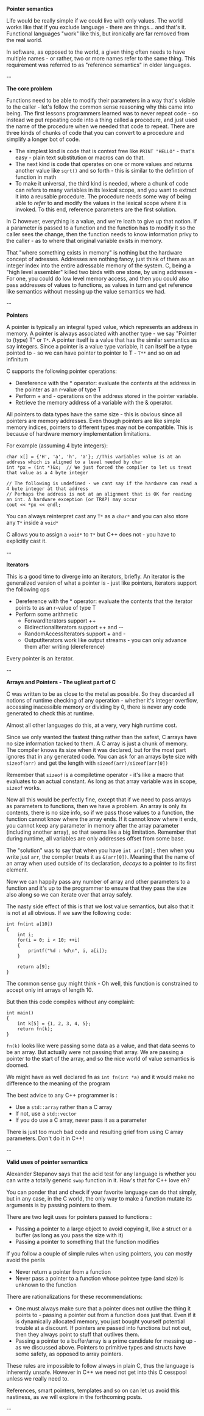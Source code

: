 **Pointer semantics**

Life would be really simple if we could live with only values. The world works like that if you exclude language - there are things... and that's it. Functional languages "work" like this, but ironically are far removed from the real world.

In software, as opposed to the world, a given thing often needs to have multiple names - or rather, two or more names refer to the same thing. This requirement was referred to as "reference semantics" in older languages.

--

**The core problem**

Functions need to be able to modify their parameters in a way that's visible to the caller - let's follow the common sense reasoning why this came into being.
The first lessons programmers learned was to never repeat code - so instead we put repeating code into a thing called a procedure, and just used the name of the procedure when we needed that code to repeat.
There are three kinds of chunks of code that you can convert to a procedure and simplify a longer bot of code.

- The simplest kind is code that is context free like ```PRINT "HELLO"``` - that's easy - plain text substitution or macros can do that.
- The next kind is code that operates on one or more values and returns another value like ```sqrt()``` and so forth - this is similar to the defintion of function in math
- To make it universal, the third kind is needed, where a chunk of code can refers to many variables in its lexical scope, and you want to extract it into a reusable procedure. The procedure needs some way of being able to _refer_ to and modify the values in the lexical scope where it is invoked. To this end, reference parameters are the first solution.

In C however, everything is a value, and we're loath to give up that notion. 
If a parameter is passed to a function and the function has to modify it so the caller sees the change, then the function needs to know information privy to the caller - as to where that original variable exists in memory.

That "where something exists in memory" is nothing but the hardware concept of adresses. Addresses are nothing fancy, just think of them as an integer index into the entire adressable memory of the system.
C, being a "high level assembler" killed two birds with one stone, by using addresses - For one, you could do low level memory access, and then you could also pass addresses of values to functions, as values in turn and get reference like semantics without messing up the value semantics we had.

--

**Pointers**

A pointer is typically an integral typed value, which represents an address in memory. 
A pointer is always associated with another type - we say "Pointer to (type) T" or ```T*```.
A pointer itself is a value that has the similar semantics as say integers.
Since a pointer is a value type variable, it can itself be a type pointed to - so we can have pointer to pointer to T - ```T**``` and so on ad infinitum

C supports the following pointer operations:
- Dereference with the * operator: evaluate the contents at the address in the pointer as an r-value of type T
- Perform + and - operations on the address stored in the pointer variable.
- Retrieve the memory address of a variable with the & operator.

All pointers to data types have the same size - this is obvious since all pointers are memory addresses.
Even though pointers are like simple memory indices, pointers to different types may not be compatible.
This is because of hardware memory implementation limitations. 

For example (assuming 4 byte integers):
```
char x[] = {'H', 'a', 'h', 'a'}; //This variables value is at an address which is aligned to a level needed by char
int *px = (int *)&x;  // We just forced the compiler to let us treat that value as a 4 byte integer

// The following is undefined - we cant say if the hardware can read a 4 byte integer at that address
// Perhaps the address is not at an alignment that is OK for reading an int. A hardware exception (or TRAP) may occur
cout << *px << endl;  
```

You can always reinterpret cast any ```T*``` as a ```char*``` and you can also store any ```T*``` inside a ```void*``` 

C allows you to assign a ```void*``` to ```T*``` but C++ does not - you have to explicitly cast it.

--

**Iterators**

This is a good time to diverge into an iterators, briefly.
An iterator is the generalized version of what a pointer is - just like pointers, iterators support the following ops
- Dereference with the * operator: evaluate the contents that the iterator points to as an r-value of type T 
- Perform some arithmetic 
    - ForwardIterators support ++
    - BidirectionalIterators support ++ and --
    - RandomAccessIterators support + and -
    - OutputIterators work like output streams - you can only advance them after writing (dereference)

Every pointer is an iterator.

--

**Arrays and Pointers - The ugliest part of C**

C was written to be as close to the metal as possible. So they discarded all notions of runtime checking of any operation - whether it's integer overflow, accessing inacessible memory or dividing by 0, there is never any code generated to check this at runtime.

Almost all other languages do this, at a very, very high runtime cost.

Since we only wanted the fastest thing rather than the safest, C arrays have no size information tacked to them. A C array is just a chunk of memory. The compiler knows its size when it was declared, but for the most part ignores that in any generated code.
You can ask for an arrays byte size with ```sizeof(arr)``` and get the length with ```sizeof(arr)/sizeof(arr[0])```

Remember that ```sizeof``` is a compiletime operator - it's like a macro that evaluates to an actual constant.
As long as that array variable was in scope, ```sizeof``` works.


Now all this would be perfectly fine, except that if we need to pass arrays as parameters to functions, then we have a problem.
An array is only its contents, there is no size info, so if we pass those values to a function, the function cannot know where the array ends.
If it cannot know where it ends, you cannot keep any parameter in memory after the array parameter (including another array), so that seems like a big limitation. Remember that during runtime, all variables are only addresses offset from some base.

The "solution" was to say that when you have ```int arr[10];``` then when you write just ```arr```, the compiler treats it as ```&(arr[0])```.
Meaning that the name of an array when used outside of its declaration, _decays_ to a pointer to its first element.

Now we can happily pass any number of array and other parameters to a function and it's up to the programmer to ensure that they pass the size also along so we can iterate over that array safely.

The nasty side effect of this is that we lost value semantics, but also that it is not at all obvious.
If we saw the following code:
```
int fn(int a[10])
{
    int i;
    for(i = 0; i < 10; ++i)
    {
        printf("%d : %d\n", i, a[i]);
    }

    return a[9];
}
```

The common sense guy might think - Oh well, this function is constrained to accept only int arrays of length 10.

But then this code compiles without any complaint:

```
int main()
{
    int k[5] = {1, 2, 3, 4, 5};
    return fn(k);
}
```

```fn(k)``` looks like were passing some data as a value, and that data seems to be an array. But actually were not passing that array. We are passing a pointer to the start of the array, and so the nice world of value semantics is doomed.

We might have as well declared fn as ```int fn(int *a)``` and it would make no difference to the meaning of the program


The best advice to any C++ programmer is :
- Use a ```std::array``` rather than a C array
- If not, use a ```std::vector```
- If you do use a C array, never pass it as a parameter

There is just too much bad code and resulting grief from using C array parameters. Don't do it in C++!

--

**Valid uses of pointer semantics**

Alexander Stepanov says that the acid test for any language is whether you can write a totally generic ```swap``` function in it.
How's that for C++ love eh?

You can ponder that and check if your favorite language can do that simply, but in any case, in the C world, the only way to make a function mutate its arguments is by passing pointers to them.

There are two legit uses for pointers passed to functions : 
- Passing a pointer to a large object to avoid copying it, like a struct or a buffer (as long as you pass the size with it)
- Passing a pointer to something that the function modifies

If you follow a couple of simple rules when using pointers, you can mostly avoid the perils
- Never return a pointer from a function 
- Never pass a pointer to a function whose pointee type (and size) is unknown to the function

There are rationalizations for these recommendations:
- One must always make sure that a pointer does not outlive the thing it points to - passing a pointer out from a function does just that. Even if it is dynamically allocated memory, you just bought yourself potential trouble at a discount. If pointers are passed into functions but not out, then they always point to stuff that outlives them.
- Passing a pointer to a buffer/array is a prime candidate for messing up - as we discussed above. Pointers to primitive types and structs have some safety, as opposed to array pointers.


These rules are impossible to follow always in plain C, thus the language is inherently unsafe. 
However in C++ we need not get into this C cesspool unless we really need to.


References, smart pointers, templates and so on can let us avoid this nastiness, as we will explore in the forthcoming posts.


--

